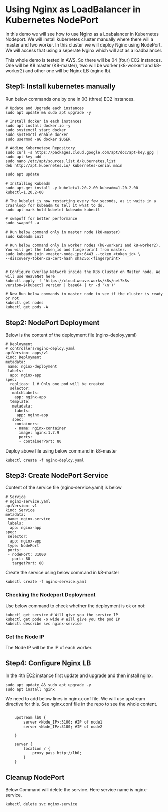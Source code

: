 # Using Nginx as LoadBalancer in Kubernetes NodePort
In this demo we will see how to use Nginx as a Loabalancer in Kubernetes Nodeport. We will install kubernetes cluster manually where there will a master and two worker. In this cluster we will deploy Nginx using NodePort. We will access that using a seperate Nginx which will act as a loadbalancer.

This whole demo is tested in AWS. So there will be 04 (four) EC2 instances. One will be K8 master (K8-master), two will be worker (k8-worker1 and k8-worker2) and other one will be Nginx LB (nginx-lb).

## Step1: Install kubernetes manually  

Run below commands one by one in 03 (three) EC2 instances. 

```
# Update and Upgrade each instances
sudo apt update && sudo apt upgrade -y

# Install docker in each instances
sudo apt install docker.io -y
sudo systemctl start docker
sudo systemctl enable docker
sudo usermod -aG docker $USER

# Adding Kubernetese Repository
sudo curl -s https://packages.cloud.google.com/apt/doc/apt-key.gpg | sudo apt-key add -
sudo nano /etc/apt/sources.list.d/kubernetes.list
deb http://apt.kubernetes.io/ kubernetes-xenial main

sudo apt update

# Installing Kubeadm 
sudo apt-get install -y kubelet=1.20.2-00 kubeadm=1.20.2-00 kubectl=1.20.2-00

# The kubelet is now restarting every few seconds, as it waits in a crashloop for kubeadm to tell it what to do.
sudo apt-mark hold kubelet kubeadm kubectl

# swapoff for better performance 
sudo swapoff -a

# Run below command only in master node (k8-master)
sudo kubeadm init

# Run below command only in worker nodes (k8-worker1 and k8-worker2). You will get the token_id and fingerprint from master.
sudo kubeadm join <master-node-ip>:6443 --token <token_id> \
--discovery-token-ca-cert-hash sha256:<fingerprint>


# Configure Overlay Network inside the K8s Cluster on Master node. We will use WeaveNet here
kubectl apply -f "https://cloud.weave.works/k8s/net?k8s-version=$(kubectl version | base64 | tr -d '\n')"

# Now Run below commands in master node to see if the cluster is ready or not
kubectl get nodes
kubectl get pods -A

```

## Step2: NodePort Deployment

Below is the content of the deployment file (nginx-deploy.yaml)
```
# Deployment
# controllers/nginx-deploy.yaml
apiVersion: apps/v1
kind: Deployment
metadata:
 name: nginx-deployment
 labels:
  app: nginx-app
spec:
  replicas: 1 # Only one pod will be created
  selector:
   matchLabels:
    app: nginx-app
  template:
   metadata:
    labels:
     app: nginx-app
   spec:
    containers:
    - name: nginx-container
      image: nginx:1.7.9
      ports:
      - containerPort: 80

```

Deploy above file using below command in k8-master

```
kubectl create -f nginx-deploy.yaml
```

## Step3: Create NodePort Service
Content of the service file (nginx-service.yaml) is below
```
# Service
# nginx-service.yaml
apiVersion: v1
kind: Service
metadata:
 name: nginx-service
 labels:
  app: nginx-app
spec:
 selector:
  app: nginx-app
 type: NodePort
 ports:
 - nodePort: 31000
   port: 80
   targetPort: 80
```

Create the service using below command in k8-master
```
kubectl create -f nginx-service.yaml
```

### Checking the Nodeport Deployment

Use below command to check whether the deployment is ok or not:
```
kubectl get service # Will give you the service IP
kubectl get pode -o wide # Will give you the pod IP
kubectl describe svc nginx-service
```


### Get the Node IP
The Node IP will be the IP of each worker.

## Step4: Configure Nginx LB
In the 4th EC2 instance first update and upgrade and then install nginx.

```
sudo apt update && sudo apt upgrade -y
sudo apt install nginx
```
We need to add below lines in nginx.conf file. We will use upstream directive for this. See nginx.conf file in the repo to see the whole content.

```#Load balancing IP
    
    upstream lb0 {
        server <Node_IP>:3100; #IP of node1
        server <Node_IP>:3100; #IP of node2
     
    }
    
    server {
        location / {
            proxy_pass http://lb0;
        }
    }
```

## Cleanup NodePort
Below Command will delete the service. Here service name is nginx-service.
```
kubectl delete svc nginx-service
```
